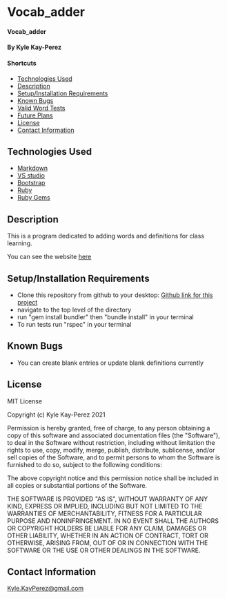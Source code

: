 # Vocab_adder

#### Vocab_adder

#### By Kyle Kay-Perez

#### Shortcuts
- [Technologies Used](#technologies-used)
- [Description](#description)
- [Setup/Installation Requirements](#setup/installation-requirements)
- [Known Bugs](#known-bugs)
- [Valid Word Tests](#valid-word-tests)
- [Future Plans](#future-plans)
- [License](#license)
- [Contact Information](#contact-information)

## Technologies Used

* [Markdown](https://www.markdownguide.org/)
* [VS studio](https://code.visualstudio.com/)
* [Bootstrap](https://getbootstrap.com/)
* [Ruby](https://www.ruby-lang.org/en/)
* [Ruby Gems](https://rubygems.org/)

## Description

This is a program dedicated to adding words and definitions for class learning.

You can see the website [here](https://murmuring-waters-75236.herokuapp.com/)

## Setup/Installation Requirements

* Clone this repository from github to your desktop: [Github link for this project](https://github.com/professional-pigeon/Vocab_charity)
* navigate to the top level of the directory
* run "gem install bundler" then "bundle install" in your terminal
* To run tests run "rspec" in your terminal


## Known Bugs

* You can create blank entries or update blank definitions currently

## License

MIT License

Copyright (c) Kyle Kay-Perez 2021

Permission is hereby granted, free of charge, to any person obtaining a copy of this software and associated documentation files (the "Software"), to deal in the Software without restriction, including without limitation the rights to use, copy, modify, merge, publish, distribute, sublicense, and/or sell copies of the Software, and to permit persons to whom the Software is furnished to do so, subject to the following conditions:

The above copyright notice and this permission notice shall be included in all copies or substantial portions of the Software.

THE SOFTWARE IS PROVIDED "AS IS", WITHOUT WARRANTY OF ANY KIND, EXPRESS OR IMPLIED, INCLUDING BUT NOT LIMITED TO THE WARRANTIES OF MERCHANTABILITY, FITNESS FOR A PARTICULAR PURPOSE AND NONINFRINGEMENT. IN NO EVENT SHALL THE AUTHORS OR COPYRIGHT HOLDERS BE LIABLE FOR ANY CLAIM, DAMAGES OR OTHER LIABILITY, WHETHER IN AN ACTION OF CONTRACT, TORT OR OTHERWISE, ARISING FROM, OUT OF OR IN CONNECTION WITH THE SOFTWARE OR THE USE OR OTHER DEALINGS IN THE SOFTWARE.

## Contact Information

Kyle.KayPerez@gmail.com

